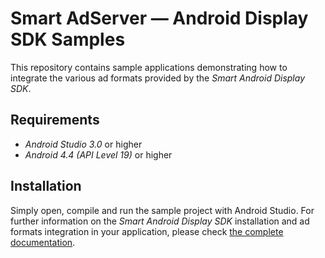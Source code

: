 # Smart AdServer — Android Display SDK Samples

This repository contains sample applications demonstrating how to integrate the various ad formats provided by the _Smart Android Display SDK_.

## Requirements

* _Android Studio 3.0_ or higher
* _Android 4.4 (API Level 19)_ or higher

## Installation

Simply open, compile and run the sample project with Android Studio.
For further information on the _Smart Android Display SDK_ installation and ad formats integration in your application, please check [the complete documentation](https://documentation.smartadserver.com/displaySDK/).
